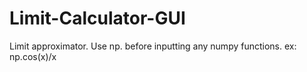 ﻿# Limit-Calculator-GUI
Limit approximator. Use np. before inputting any numpy functions. ex: np.cos(x)/x

